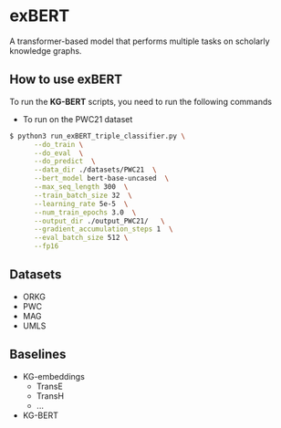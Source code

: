 # exBERT

A transformer-based model that performs multiple tasks on scholarly knowledge graphs.

## How to use exBERT
To run the **KG-BERT** scripts, you need to run the following commands

* To run on the PWC21 dataset
```bash
$ python3 run_exBERT_triple_classifier.py \
      --do_train \
      --do_eval  \
      --do_predict  \
      --data_dir ./datasets/PWC21  \
      --bert_model bert-base-uncased  \
      --max_seq_length 300  \
      --train_batch_size 32  \
      --learning_rate 5e-5  \
      --num_train_epochs 3.0  \
      --output_dir ./output_PWC21/   \
      --gradient_accumulation_steps 1  \
      --eval_batch_size 512 \
      --fp16
```

## Datasets
- ORKG
- PWC
- MAG
- UMLS

## Baselines
- KG-embeddings
  - TransE
  - TransH
  - ...
- KG-BERT
